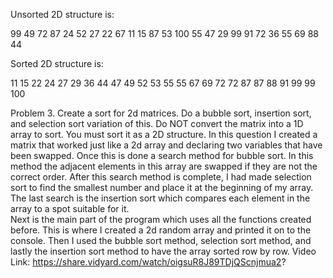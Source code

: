 Unsorted 2D structure is: 

99 49 72 87 24 
52 27 22 67 11 
15 87 53 100 55 
47 29 99 91 72 
36 55 69 88 44 

Sorted 2D structure is: 

11 15 22 24 27 
29 36 44 47 49 
52 53 55 55 67 
69 72 72 87 87 
88 91 99 99 100 


Problem 3. Create a sort for 2d matrices. Do a bubble sort, insertion sort, and selection sort variation of this. Do NOT convert the matrix into a 1D array to sort. You must sort it as a 2D structure.
  In this question I created a matrix that worked just like a 2d array and declaring two variables that have been swapped. Once this is done a search method for bubble sort. In this method the adjacent elements in this array are swapped if they are not the correct order. After this search method is complete, I had made selection sort to find the smallest number and place it at the beginning of my array. The last search is the insertion sort which compares each element in the array to a spot suitable for it.  
  Next is the main part of the program which uses all the functions created before. This is where I created a 2d random array and printed it on to the console. Then I used the bubble sort method, selection sort method, and lastly the insertion sort method to have the array sorted row by row.
Video Link: https://share.vidyard.com/watch/oigsuR8J89TDjQScnjmua2?
